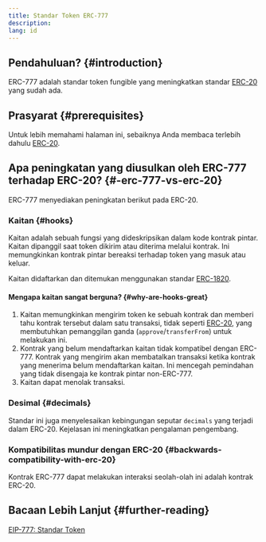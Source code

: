 ```yaml
---
title: Standar Token ERC-777
description:
lang: id
---
```


## Pendahuluan? {#introduction}

ERC-777 adalah standar token fungible yang meningkatkan standar [ERC-20](/developers/docs/standards/tokens/erc-20/) yang sudah ada.

## Prasyarat {#prerequisites}

Untuk lebih memahami halaman ini, sebaiknya Anda membaca terlebih dahulu [ERC-20](/developers/docs/standards/tokens/erc-20/).

## Apa peningkatan yang diusulkan oleh ERC-777 terhadap ERC-20? {#-erc-777-vs-erc-20}

ERC-777 menyediakan peningkatan berikut pada ERC-20.

### Kaitan {#hooks}

Kaitan adalah sebuah fungsi yang dideskripsikan dalam kode kontrak pintar. Kaitan dipanggil saat token dikirim atau diterima melalui kontrak. Ini memungkinkan kontrak pintar bereaksi terhadap token yang masuk atau keluar.

Kaitan didaftarkan dan ditemukan menggunakan standar [ERC-1820](https://eips.ethereum.org/EIPS/eip-1820).

#### Mengapa kaitan sangat berguna? {#why-are-hooks-great}

1. Kaitan memungkinkan mengirim token ke sebuah kontrak dan memberi tahu kontrak tersebut dalam satu transaksi, tidak seperti [ERC-20](https://eips.ethereum.org/EIPS/eip-20), yang membutuhkan pemanggilan ganda (`approve`/`transferFrom`) untuk melakukan ini.
2. Kontrak yang belum mendaftarkan kaitan tidak kompatibel dengan ERC-777. Kontrak yang mengirim akan membatalkan transaksi ketika kontrak yang menerima belum mendaftarkan kaitan. Ini mencegah pemindahan yang tidak disengaja ke kontrak pintar non-ERC-777.
3. Kaitan dapat menolak transaksi.

### Desimal {#decimals}

Standar ini juga menyelesaikan kebingungan seputar `decimals` yang terjadi dalam ERC-20. Kejelasan ini meningkatkan pengalaman pengembang.

### Kompatibilitas mundur dengan ERC-20 {#backwards-compatibility-with-erc-20}

Kontrak ERC-777 dapat melakukan interaksi seolah-olah ini adalah kontrak ERC-20.

## Bacaan Lebih Lanjut {#further-reading}

[EIP-777: Standar Token](https://eips.ethereum.org/EIPS/eip-777)
